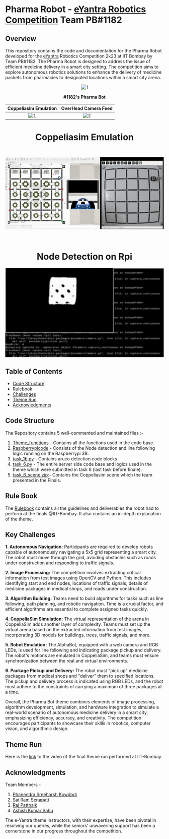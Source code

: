 # Pharma Robot - [eYantra Robotics Competition](https://www.e-yantra.org/eyrc) Team PB#1182 

## Overview

This repository contains the code and documentation for the Pharma Robot developed for the [eYantra](https://www.e-yantra.org/eyrc) Robotics Competition 2k23 at IIT Bombay by Team PB#1182. The Pharma Robot is designed to address the issue of efficient medicine delivery in a smart city setting. The competition aims to explore autonomous robotics solutions to enhance the delivery of medicine packets from pharmacies to designated locations within a smart city arena.
<p align="center">
<img width="550" alt="1" src="https://github.com/Sree-harsh/PharmaBot-eYRC-2k23/assets/98598677/b339a841-0978-489b-85ae-5bc6954491ba">
</p>   
<p align="center"><strong>#1182's Pharma Bot</strong></p>

| Coppeliasim Emulation | OverHead Camera Feed |
| :---:         |          :---: |
|<img width="550" alt="1" src="https://github.com/Sree-harsh/PharmaBot-eYRC-2k23/assets/98598677/1d7960b1-d372-44ec-879e-e2302250f8f3">   | <img width="400" alt="2" src="https://github.com/Sree-harsh/PharmaBot-eYRC-2k23/assets/98598677/25e6a877-376d-46a2-bce8-33d31d413294">     | 

<h1 align="center"><strong>Coppeliasim Emulation</strong></h1>

![gif](/assets/1.gif)

<h1 align="center"><strong>Node Detection on Rpi</strong></h1>

![gif](/assets/2.gif)





## Table of Contents
- [Code Structure](#code-structure)
- [Rulebook](#rule-book)
- [Challenges](#key-challenges)
- [Theme Run](#theme-run)
- [Acknowledgments](#acknowledgments)

## Code Structure

The Repository contains 5 well-commented and maintained files :-
1. [Theme_functions](/PB_1182_PB_theme_functions.py) - Contains all the functions used in the code base.
2. [Raspberrypicode](/PB_1182_Raspberrypicode.py) - Consists of the Node detection and line following logic running on the Raspberrypi 3B. 
3. [task_1b.py](/task_1b.py) - Contains aruco detection code blocks .
4. [task_6.py](/task_6.py) - The entire server side code base and logics used in the theme which were submitted in task 6 (last task before finale).
5. [task_6_scene.zip](/task_6_scene.zip):- Contains the Coppeliasim scene which the team presented in the Finals.

## Rule Book

The [Rulebook](assets/rulebook.pdf) contains all the guidelines and deliverables the robot had to perform at the finals @IIT-Bombay. It also contains an in-depth explanation of the theme. 


## Key Challenges

**1. Autonomous Navigation:** Participants are required to develop robots capable of autonomously navigating a 5x5 grid representing a smart city. The robot must move through the grid, avoiding       obstacles such as roads under construction and responding to traffic signals.
   
**2. Image Processing:** The competition involves extracting critical information from test images using OpenCV and Python. This includes identifying start and end nodes, locations of traffic        signals, details of medicine packages in medical shops, and roads under construction.

**3. Algorithm Building:** Teams need to build algorithms for tasks such as line following, path planning, and robotic navigation. Time is a crucial factor, and efficient algorithms are essential to complete assigned tasks quickly.

**4. CoppeliaSim Simulation:** The virtual representation of the arena in CoppeliaSim adds another layer of complexity. Teams must set up the virtual arena based on the extracted information from test images, incorporating 3D models for buildings, trees, traffic signals, and more.

**5. Robot Emulation:** The AlphaBot, equipped with a web camera and RGB LEDs, is used for line following and indicating package pickup and delivery. The robot's motions are emulated in CoppeliaSim, and teams must ensure synchronization between the real and virtual environments.

**6. Package Pickup and Delivery:** The robot must "pick up" medicine packages from medical shops and "deliver" them to specified locations. The pickup and delivery process is indicated using RGB LEDs, and the robot must adhere to the constraints of carrying a maximum of three packages at a time.

Overall, the Pharma Bot theme combines elements of image processing, algorithm development, simulation, and hardware integration to simulate a real-world scenario of autonomous medicine delivery in a smart city, emphasizing efficiency, accuracy, and creativity. The competition encourages participants to showcase their skills in robotics, computer vision, and algorithmic design.

## Theme Run 

Here is the [link](https://www.youtube.com/live/7L1HzlAIuvg?si=YzjcJKyt8zgEEI6j&t=21519) to the video of the final theme run performed at IIT-Bombay.

## Acknowledgments

Team Members - 
1. [Phanendra Sreeharsh Kowdodi](https://github.com/Sree-harsh)
2. [Sai Ram Senapati](https://github.com/Sai1Ram)
3. [Raj Pattnaik](https://github.com/Tannic-Paprika)
4. [Ashish Kumar Sahu](https://github.com/ashishedge)

The e-Yantra theme instructors, with their expertise, have been pivotal in resolving our queries, while the seniors' unwavering support has been a cornerstone in our progress throughout the competition.


